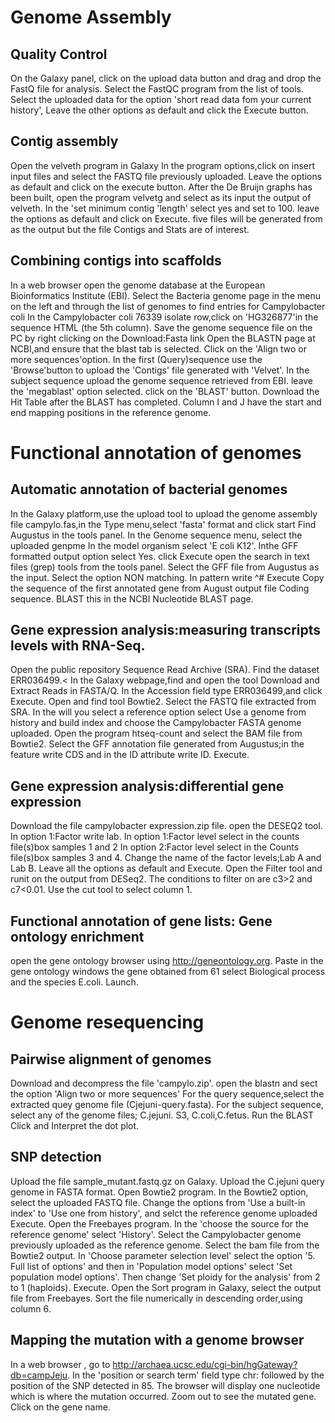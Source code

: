 # Genome Assembly
## Quality Control
On the Galaxy panel, click on the upload data button and drag and drop the FastQ file for analysis.
Select the FastQC program from the list of tools.
Select the uploaded data for the option 'short read data fom your current history',
Leave the other options as default and click the Execute button.
## Contig assembly
Open the velveth program in Galaxy
In the program options,click on insert input files and select the FASTQ file previously uploaded.
Leave the options as default and click on the execute button.
After the De Bruijn graphs has been built, open the program velvetg and select as its input the output of velveth.
In the 'set minimum contig 'length' select yes and set to 100.
leave the options as default and click on Execute.
five files will be generated from as the output but the file Contigs and Stats are of interest.
## Combining contigs into scaffolds
In a web browser open the genome database at the European Bioinformatics Institute (EBI).
Select the Bacteria genome page in the menu on the left and through the list of genomes to find entries for Campylobacter coli
In the Campylobacter coli 76339 isolate row,click on 'HG326877'in the sequence HTML (the 5th column).
Save the genome sequence file on the PC by right clicking on the Download:Fasta link
Open the BLASTN page at NCBI,and ensure that the blast tab is selected. Click on the 'Align two or more sequences'option.
In the first (Query)sequence use the 'Browse'button to upload the 'Contigs' file generated with 'Velvet'. 
In the subject sequence upload the genome sequence retrieved from EBI.
leave the 'megablast' option selected.
click on the 'BLAST' button.
Download the Hit Table after the BLAST has completed.
Column I and J have the start and end mapping positions in the reference genome.
# Functional annotation of genomes
## Automatic annotation of bacterial genomes
In the Galaxy platform,use the upload tool to upload the genome assembly file campylo.fas,in the Type menu,select 'fasta' format and click start
Find Augustus in the tools panel.
In the Genome sequence menu, select the uploaded genpme
In the model organism select 'E coli K12'.
Inthe GFF formatted output option select Yes.
click Execute
open the search in text files (grep) tools from the tools panel.
Select the GFF file from Augustus as the input.
Select the option NON matching.
In pattern write ^#
Execute
Copy the sequence of the first annotated gene from August output file Coding sequence.
BLAST this in the NCBI  Nucleotide BLAST page.
## Gene expression analysis:measuring transcripts levels with RNA-Seq.
Open the public repository Sequence Read Archive (SRA).
Find the dataset ERR036499.<
In the Galaxy webpage,find and open the tool Download and Extract Reads in FASTA/Q.
In the Accession field type ERR036499,and click Execute.
Open and find tool Bowtie2.
Select the FASTQ file extracted from SRA.
In the will you select a reference option select Use a genome from history and build index and choose the Campylobacter FASTA genome uploaded.
Open the program htseq-count and select the BAM file from Bowtie2.
Select the GFF annotation file generated from Augustus;in the feature write CDS and in the ID attribute write ID.
Execute.
## Gene expression analysis:differential gene expression
Download the file campylobacter expression.zip file.
open the DESEQ2 tool.
In option 1:Factor write lab. In option 1:Factor level select in the counts file(s)box samples 1 and 2
In option 2:Factor level select in the Counts file(s)box samples 3 and 4.
Change the name of the factor levels;Lab A and Lab B.
Leave all the options as default and Execute.
Open the Filter tool and runit on the output from DESeq2. The conditions to filter on are c3>2 and c7<0.01.
Use the cut tool to select column 1.
## Functional annotation of gene lists: Gene ontology enrichment
open the gene ontology browser using http://geneontology.org.
Paste in the gene ontology windows the gene obtained from 61
select Biological process and the species E.coli.
Launch.
# Genome resequencing
## Pairwise alignment of genomes
Download and decompress the file 'campylo.zip'.
open the blastn and sect the option 'Align two or more sequences'
For the query sequence,select the extracted quey genome file (Cjejuni-query.fasta).
For the subject sequence, select any of the genome files; C.jejuni. S3, C.coli,C.fetus.
Run the BLAST
Click and Interpret the dot plot.
## SNP detection
Upload the file sample_mutant.fastq.gz on Galaxy.
Upload the C.jejuni query genome in FASTA format.
Open Bowtie2 program.
In the Bowtie2 option, select the uploaded FASTQ file. Change the options from 'Use a built-in index' to 'Use one from history', and selct the reference genome uploaded
Execute.
Open the Freebayes program.
In the 'choose the source for the reference genome' select 'History'. Select the Campylobacter genome previously uploaded as the reference genome. Select the bam file from the Bowtie2 output.
In 'Choose parameter selection level' select the option '5. Full list of options' and then in 'Population model options' select 'Set population model options'. Then change 'Set ploidy for the analysis' from 2 to 1 (haploids).
Execute.
Open the Sort program in Galaxy, select the output file from Freebayes. Sort the file numerically in descending order,using column 6.
## Mapping the mutation with a genome browser
In a web browser , go to http://archaea.ucsc.edu/cgi-bin/hgGateway?db=campJeju.
In the 'position or search term' field type chr: followed by the position of the SNP detected in 85.
The browser will display one nucleotide which is where the mutation occurred. Zoom out to see the mutated gene.
Click on the gene name.

